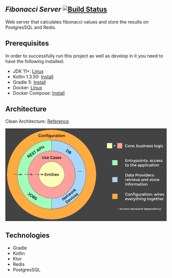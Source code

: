 *Fibonacci Server* [![Build Status](https://travis-ci.org/Xicks/Fibonacci-Server.svg?branch=master)](https://travis-ci.org/Xicks/Fibonacci-Server)
--
Web server that calculates fibonacci values and store the results on PostgresSQL and Redis.

## Prerequisites

In order to successfully run this project as well as develop in it you need to have the following installed:

* JDK 11+: [Linux](https://tecadmin.net/install-openjdk-java-ubuntu/)
* Kotlin 1.3.50: [Install](https://medium.com/@sushanthande1/install-kotlin-on-linux-ubuntu-1a3f97dffa40)
* Gradle 5: [Install](https://gradle.org/install/)
* Docker: [Linux](https://docs.docker.com/engine/installation/linux/docker-ce/ubuntu/#install-using-the-repository)
* Docker Compose: [Install](https://docs.docker.com/compose/install/)

## Architecture
Clean Architecture: [Reference](https://www.freecodecamp.org/news/a-quick-introduction-to-clean-architecture-990c014448d2/)

![](resources/clean-arch.png)
## Technologies
- Gradle
- Kotlin
- Ktor
- Redis
- PostgresSQL